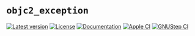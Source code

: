 # `objc2_exception`

[![Latest version](https://badgen.net/crates/v/objc2_exception)](https://crates.io/crates/objc2_exception)
[![License](https://badgen.net/badge/license/MIT/blue)](../LICENSE.txt)
[![Documentation](https://docs.rs/objc2_exception/badge.svg)](https://docs.rs/objc2_exception/)
[![Apple CI](https://github.com/madsmtm/objc2/actions/workflows/apple.yml/badge.svg)](https://github.com/madsmtm/objc2/actions/workflows/apple.yml)
[![GNUStep CI](https://github.com/madsmtm/objc2/actions/workflows/gnustep.yml/badge.svg)](https://github.com/madsmtm/objc2/actions/workflows/gnustep.yml)
